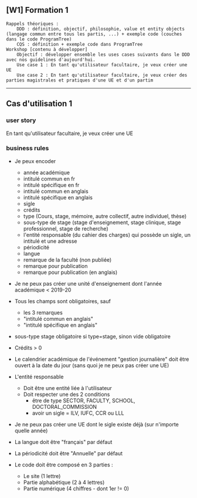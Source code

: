 
## [W1] Formation 1

    Rappels théoriques :
        DDD : définition, objectif, philosophie, value et entity objects (langage commun entre tous les partis, ...) + exemple code (couches dans le code ProgramTree)
        CQS : définition + exemple code dans ProgramTree
    Workshop [contenu à développer]
        Objectif : développer ensemble les uses cases suivants dans le DDD avec nos guidelines d'aujourd'hui.
        Use case 1 : En tant qu'utilisateur facultaire, je veux créer une UE
        Use case 2 : En tant qu'utilisateur facultaire, je veux créer des parties magistrales et pratiques d'une UE et d'un partim


-------------------------------

## Cas d'utilisation 1
### user story
En tant qu'utilisateur facultaire, je veux créer une UE

### business rules
- Je peux encoder
    - année académique
    - intitulé commun en fr
    - intitulé spécifique en fr
    - intitulé commun en anglais
    - intitulé spécifique en anglais
    - sigle
    - crédits
    - type (Cours, stage, mémoire, autre collectif, autre individuel, thèse)
    - sous-type de stage (stage d'enseignement, stage clinique, stage professionnel, stage de recherche)
    - l'entité responsable (du cahier des charges) qui possède un sigle, un intitulé et une adresse
    - périodicité
    - langue
    - remarque de la faculté (non publiée)
    - remarque pour publication
    - remarque pour publication (en anglais)

- Je ne peux pas créer une unité d'enseignement dont l'année académique < 2019-20
- Tous les champs sont obligatoires, sauf
    - les 3 remarques
    - "intitulé commun en anglais"
    - "intitulé spécifique en anglais"
- sous-type stage obligatoire si type=stage, sinon vide obligatoire
- Crédits > 0
- Le calendrier académique de l'événement "gestion journalière" doit être ouvert à la date du jour (sans quoi je ne peux pas créer une UE)
- L'entité responsable
    - Doit être une entité liée à l'utilisateur
    - Doit respecter une des 2 conditions 
        - être de type SECTOR, FACULTY, SCHOOL, DOCTORAL_COMMISSION
        - avoir un sigle = ILV, IUFC, CCR ou LLL
- Je ne peux pas créer une UE dont le sigle existe déjà (sur n'importe quelle année)
- La langue doit être "français" par défaut
- La périodicité doit être "Annuelle" par défaut
- Le code doit être composé en 3 parties : 
    - Le site (1 lettre)
    - Partie alphabétique (2 à 4 lettres)
    - Partie numérique (4 chiffres - dont 1er != 0)



